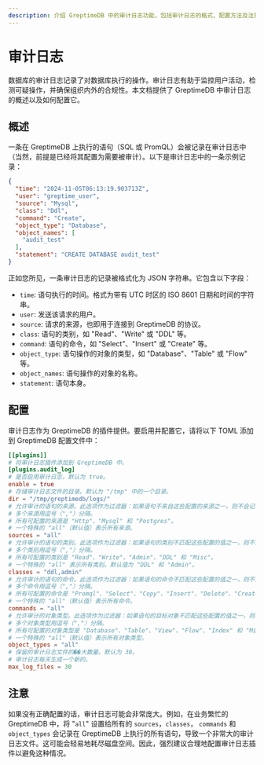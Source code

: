 ```yaml
---
description: 介绍 GreptimeDB 中的审计日志功能，包括审计日志的格式、配置方法及注意事项，帮助用户监控数据库操作并确保合规性。
---
```


# 审计日志

数据库的审计日志记录了对数据库执行的操作。审计日志有助于监控用户活动，检测可疑操作，并确保组织内外的合规性。本文档提供了
GreptimeDB 中审计日志的概述以及如何配置它。

## 概述

一条在 GreptimeDB 上执行的语句（SQL 或 PromQL）会被记录在审计日志中（当然，前提是已经将其配置为需要被审计）。以下是审计日志中的一条示例记录：

```json
{
  "time": "2024-11-05T06:13:19.903713Z",
  "user": "greptime_user",
  "source": "Mysql",
  "class": "Ddl",
  "command": "Create",
  "object_type": "Database",
  "object_names": [
    "audit_test"
  ],
  "statement": "CREATE DATABASE audit_test"
}
```

正如您所见，一条审计日志的记录被格式化为 JSON 字符串。它包含以下字段：

- `time`: 语句执行的时间。格式为带有 UTC 时区的 ISO 8601 日期和时间的字符串。
- `user`: 发送该请求的用户。
- `source`: 请求的来源，也即用于连接到 GreptimeDB 的协议。
- `class`: 语句的类别，如 "Read"、"Write" 或 "DDL" 等。
- `command`: 语句的命令，如 "Select"、"Insert" 或 "Create" 等。
- `object_type`: 语句操作的对象的类型，如 "Database"、"Table" 或 "Flow" 等。
- `object_names`: 语句操作的对象的名称。
- `statement`: 语句本身。

## 配置

审计日志作为 GreptimeDB 的插件提供。要启用并配置它，请将以下 TOML 添加到 GreptimeDB 配置文件中：

```toml
[[plugins]]
# 将审计日志插件添加到 GreptimeDB 中。
[plugins.audit_log]
# 是否启用审计日志，默认为 true。
enable = true
# 存储审计日志文件的目录。默认为 "/tmp" 中的一个目录。
dir = "/tmp/greptimedb/logs/"
# 允许审计的语句的来源。此选项作为过滤器：如果语句不来自这些配置的来源之一，则不会记录在审计日志中。
# 多个来源用逗号（","）分隔。
# 所有可配置的来源是 "Http"、"Mysql" 和 "Postgres"。
# 一个特殊的 "all"（默认值）表示所有来源。
sources = "all"
# 允许审计的语句的类别。此选项作为过滤器：如果语句的类别不匹配这些配置的值之一，则不会记录在审计日志中。
# 多个类别用逗号（","）分隔。
# 所有可配置的类别是 "Read"、"Write"、"Admin"、"DDL" 和 "Misc"。
# 一个特殊的 "all" 表示所有类别。默认值为 "DDL" 和 "Admin"。
classes = "ddl,admin"
# 允许审计的语句的命令。此选项作为过滤器：如果语句的命令不匹配这些配置的值之一，则不会记录在审计日志中。
# 多个命令用逗号（","）分隔。
# 所有可配置的命令是 "Promql"、"Select"、"Copy"、"Insert"、"Delete"、"Create"、"Alter"、"Truncate"、"Drop"、"Admin" 和 "Misc"。
# 一个特殊的 "all"（默认值）表示所有命令。
commands = "all"
# 允许审计的对象类型。此选项作为过滤器：如果语句的目标对象不匹配这些配置的值之一，则不会记录在审计日志中。
# 多个对象类型用逗号（","）分隔。
# 所有可配置的对象类型是 "Database"、"Table"、"View"、"Flow"、"Index" 和 "Misc"。
# 一个特殊的 "all"（默认值）表示所有对象类型。
object_types = "all"
# 保留的审计日志文件的��大数量。默认为 30。
# 审计日志每天生成一个新的。
max_log_files = 30
```

## 注意

如果没有正确配置的话，审计日志可能会非常庞大。例如，在业务繁忙的 GreptimeDB 中，将 "`all`" 设置给所有的 `sources`，`classes`，
`commands` 和 `object_types` 会记录在 GreptimeDB 上执行的所有语句，导致一个非常大的审计日志文件。这可能会轻易地耗尽磁盘空间。因此，强烈建议合理地配置审计日志插件以避免这种情况。
